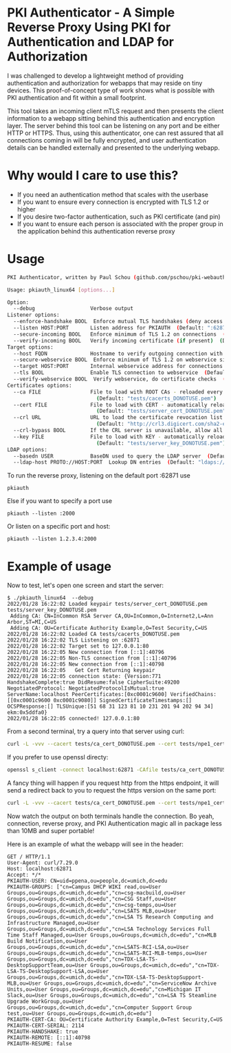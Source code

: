 # PKI Authenticator - A Simple Reverse Proxy Using PKI for Authentication and LDAP for Authorization

I was challenged to develop a lightweight method of providing authentication
and authorization for webapps that may reside on tiny devices.  This
proof-of-concept type of work shows what is possible with PKI authentication
and fit within a small footprint.

This tool takes an incoming client mTLS request and then presents the client
information to a webapp sitting behind this authentication and encryption
layer.  The server behind this tool can be listening on any port and be either
HTTP or HTTPS.  Thus, using this authenticator, one can rest assured that all
connections coming in will be fully encrypted, and user authentication details
can be handled externally and presented to the underlying webapp.

# Why would I care to use this?
* If you need an authentication method that scales with the userbase
* If you want to ensure every connection is encrypted with TLS 1.2 or higher
* If you desire two-factor authentication, such as PKI certificate (and pin)
* If you want to ensure each person is associated with the proper group in the
  application behind this authentication reverse proxy



# Usage
```bash
PKI Authenticator, written by Paul Schou (github.com/pschou/pki-webauth) in January 2022

Usage: pkiauth_linux64 [options...]

Option:
  --debug                  Verbose output
Listener options:
  --enforce-handshake BOOL  Enforce mutual TLS handshakes (deny access if none is presented)  (Default: false)
  --listen HOST:PORT       Listen address for PKIAUTH  (Default: ":62871")
  --secure-incoming BOOL   Enforce minimum of TLS 1.2 on connections  (Default: true)
  --verify-incoming BOOL   Verify incoming certificate (if present)  (Default: true)
Target options:
  --host FQDN              Hostname to verify outgoing connection with  (Default: "")
  --secure-webservice BOOL  Enforce minimum of TLS 1.2 on webservice side  (Default: true)
  --target HOST:PORT       Internal webservice address for connections  (Default: "127.0.0.1:80")
  --tls BOOL               Enable TLS connection to webservice  (Default: false)
  --verify-webservice BOOL  Verify webservice, do certificate checks  (Default: true)
Certificates options:
  --ca FILE                File to load with ROOT CAs - reloaded every 15 minutes by adding any new entries
                             (Default: "tests/cacerts_DONOTUSE.pem")
  --cert FILE              File to load with CERT - automatically reloaded every 15 minutes
                             (Default: "tests/server_cert_DONOTUSE.pem")
  --crl URL                URL to load the certificate revocation list from - reloads when expired
                             (Default: "http://crl3.digicert.com/sha2-ev-server-g1.crl")
  --crl-bypass BOOL        If the CRL server is unavailable, allow all  (Default: false)
  --key FILE               File to load with KEY - automatically reloaded every 15 minutes
                             (Default: "tests/server_key_DONOTUSE.pem")
LDAP options:
  --basedn USER            BaseDN used to query the LDAP server  (Default: "dc=umich,dc=edu")
  --ldap-host PROTO://HOST:PORT  Lookup DN entries  (Default: "ldaps://ldap.itd.umich.edu:636")
```

To run the reverse proxy, listening on the default port :62871 use
```
pkiauth
```

Else if you want to specify a port use
```
pkiauth --listen :2000
```

Or listen on a specific port and host:
```
pkiauth --listen 1.2.3.4:2000
```

# Example of usage

Now to test, let's open one screen and start the server:
```
$ ./pkiauth_linux64  --debug
2022/01/28 16:22:02 Loaded keypair tests/server_cert_DONOTUSE.pem tests/server_key_DONOTUSE.pem
 Adding CA: CN=InCommon RSA Server CA,OU=InCommon,O=Internet2,L=Ann Arbor,ST=MI,C=US
 Adding CA: OU=Certificate Authority Example,O=Test Security,C=US
2022/01/28 16:22:02 Loaded CA tests/cacerts_DONOTUSE.pem
2022/01/28 16:22:02 TLS Listening on :62871
2022/01/28 16:22:02 Target set to 127.0.0.1:80
2022/01/28 16:22:05 New connection from [::1]:40796
2022/01/28 16:22:05 Non-TLS connection from [::1]:40796
2022/01/28 16:22:05 New connection from [::1]:40798
2022/01/28 16:22:05   Get Cert Returning keypair
2022/01/28 16:22:05 connection state: {Version:771 HandshakeComplete:true DidResume:false CipherSuite:49200 NegotiatedProtocol: NegotiatedProtocolIsMutual:true ServerName:localhost PeerCertificates:[0xc0001c9600] VerifiedChains:[[0xc0001c9600 0xc0001c9080]] SignedCertificateTimestamps:[] OCSPResponse:[] TLSUnique:[51 68 31 123 81 10 231 201 94 202 94 34] ekm:0x5ddfa0}
2022/01/28 16:22:05 connected! 127.0.0.1:80
```

From a second terminal, try a query into that server using curl:
```bash
curl -L -vvv --cacert tests/ca_cert_DONOTUSE.pem --cert tests/npe1_cert_DONOTUSE.pem --key tests/npe1_key_DONOTUSE.pem https://localhost:62871
```

If you prefer to use openssl directy:
```bash
openssl s_client -connect localhost:62871 -CAfile tests/ca_cert_DONOTUSE.pem -cert tests/npe1_cert_DONOTUSE.pem -key tests/npe1_key_DONOTUSE.pem
```

A fancy thing will happen if you request http from the https endpoint, it will send a redirect back to you to request the https version on the same port:
```bash
curl -L -vvv --cacert tests/ca_cert_DONOTUSE.pem --cert tests/npe1_cert_DONOTUSE.pem --key tests/npe1_key_DONOTUSE.pem http://localhost:62871
```

Now watch the output on both terminals handle the connection.  Bo yeah, connection, reverse proxy, and PKI Authentication magic all in package less than 10MB and super portable!


Here is an example of what the webapp will see in the header:
```
GET / HTTP/1.1
User-Agent: curl/7.29.0
Host: localhost:62871
Accept: */*
PKIAUTH-USER: CN=uid=ppena,ou=people,dc=umich,dc=edu
PKIAUTH-GROUPS: ["cn=Campus DHCP WIKI read,ou=User Groups,ou=Groups,dc=umich,dc=edu","cn=csg-macbuild,ou=User Groups,ou=Groups,dc=umich,dc=edu","cn=CSG Staff,ou=User Groups,ou=Groups,dc=umich,dc=edu","cn=csg-temps,ou=User Groups,ou=Groups,dc=umich,dc=edu","cn=LSATS MLB,ou=User Groups,ou=Groups,dc=umich,dc=edu","cn=LSA TS Research Computing and Infrastructure Managed,ou=User Groups,ou=Groups,dc=umich,dc=edu","cn=LSA Technology Services Full Time Staff Managed,ou=User Groups,ou=Groups,dc=umich,dc=edu","cn=MLB Build Notification,ou=User Groups,ou=Groups,dc=umich,dc=edu","cn=LSATS-RCI-LSA,ou=User Groups,ou=Groups,dc=umich,dc=edu","cn=LSATS-RCI-MLB-temps,ou=User Groups,ou=Groups,dc=umich,dc=edu","cn=TDX-LSA-TS-DesktopSupportTeam,ou=User Groups,ou=Groups,dc=umich,dc=edu","cn=TDX-LSA-TS-DesktopSupport-LSA,ou=User Groups,ou=Groups,dc=umich,dc=edu","cn=TDX-LSA-TS-DesktopSupport-MLB,ou=User Groups,ou=Groups,dc=umich,dc=edu","cn=ServiceNow Archive Units,ou=User Groups,ou=Groups,dc=umich,dc=edu","cn=Michigan IT Slack,ou=User Groups,ou=Groups,dc=umich,dc=edu","cn=LSA TS Steamline Upgrade WorkGroup,ou=User Groups,ou=Groups,dc=umich,dc=edu","cn=Computer Support Group test,ou=User Groups,ou=Groups,dc=umich,dc=edu"]
PKIAUTH-CERT-CA: OU=Certificate Authority Example,O=Test Security,C=US
PKIAUTH-CERT-SERIAL: 2114
PKIAUTH-HANDSHAKE: true
PKIAUTH-REMOTE: [::1]:40798
PKIAUTH-RESUME: false
```
